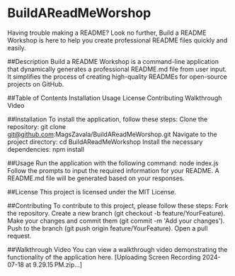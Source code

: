 # BuildAReadMeWorshop
Having trouble making a README? Look no further, Build a README Workshop is here to help you create professional README files quickly and easily.

##Description
Build a README Workshop is a command-line application that dynamically generates a professional README.md file from user input. It simplifies the process of creating high-quality READMEs for open-source projects on GitHub.

##Table of Contents
Installation
Usage
License
Contributing
Walkthrough Video

##Installation
To install the application, follow these steps:
Clone the repository:
git clone git@github.com:MagsZavala/BuildAReadMeWorshop.git
Navigate to the project directory:
cd BuildAReadMeWorkshop
Install the necessary dependencies:
npm install

##Usage
Run the application with the following command:
node index.js
Follow the prompts to input the required information for your README. A README.md file will be generated based on your responses.

##License
This project is licensed under the MIT License.

##Contributing
To contribute to this project, please follow these steps:
Fork the repository.
Create a new branch (git checkout -b feature/YourFeature).
Make your changes and commit them (git commit -m 'Add your changes').
Push to the branch (git push origin feature/YourFeature).
Open a pull request.


##Walkthrough Video
You can view a walkthrough video demonstrating the functionality of the application here.
[Uploading Screen Recording 2024-07-18 at 9.29.15 PM.zip…]